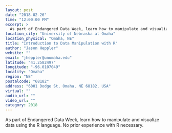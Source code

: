 ```yaml
---
layout: post
date: "2018-02-26"
time: "12:00:00 PM"
excerpt: >
  As part of Endangered Data Week, learn how to manipulate and visualize data using the R language. No prior experience with R necessary...
location_city: "University of Nebraska at Omaha"
location_physical: "Omaha, NE"
title: "Introduction to Data Manipulation with R"
author: "Jason Heppler"
website: ""
email: "jheppler@unomaha.edu"
latitude: "41.2582497"
longitude: "-96.0107049"
locality: "Omaha"
region: "NE"
postalcode: "68182"
address: "6001 Dodge St, Omaha, NE 68182, USA"
virtual: ""
audio_url: ""
video_url: ""
category: 2018
---
```


As part of Endangered Data Week, learn how to manipulate and visualize data using the R language. No prior experience with R necessary.
